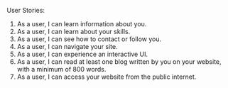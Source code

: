 User Stories:

1. As a user, I can learn information about you.
2. As a user, I can learn about your skills.
3. As a user, I can see how to contact or follow you.
4. As a user, I can navigate your site.
5. As a user, I can experience an interactive UI.
6. As a user, I can read at least one blog written by you on your website, with a minimum of 800 words.
7. As a user, I can access your website from the public internet.